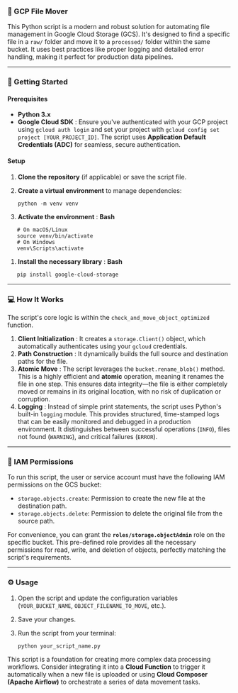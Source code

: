 ### 📂 GCP File Mover

This Python script is a modern and robust solution for automating file management in Google Cloud Storage (GCS). It's designed to find a specific file in a `raw/` folder and move it to a `processed/` folder within the same bucket. It uses best practices like proper logging and detailed error handling, making it perfect for production data pipelines.

---

### 🚀 Getting Started

#### **Prerequisites**

- **Python 3.x**
- **Google Cloud SDK** : Ensure you've authenticated with your GCP project using `gcloud auth login` and set your project with `gcloud config set project [YOUR_PROJECT_ID]`. The script uses **Application Default Credentials (ADC)** for seamless, secure authentication.

#### **Setup**

1. **Clone the repository** (if applicable) or save the script file.
2. **Create a virtual environment** to manage dependencies:

   ```
   python -m venv venv
   ```

3. **Activate the environment** :
   **Bash**

```
   # On macOS/Linux
   source venv/bin/activate
   # On Windows
   venv\Scripts\activate
```

1. **Install the necessary library** :
   **Bash**

```
   pip install google-cloud-storage
```

---

### 💻 How It Works

The script's core logic is within the `check_and_move_object_optimized` function.

1. **Client Initialization** : It creates a `storage.Client()` object, which automatically authenticates using your `gcloud` credentials.
2. **Path Construction** : It dynamically builds the full source and destination paths for the file.
3. **Atomic Move** : The script leverages the `bucket.rename_blob()` method. This is a highly efficient and **atomic** operation, meaning it renames the file in one step. This ensures data integrity—the file is either completely moved or remains in its original location, with no risk of duplication or corruption.
4. **Logging** : Instead of simple print statements, the script uses Python's built-in `logging` module. This provides structured, time-stamped logs that can be easily monitored and debugged in a production environment. It distinguishes between successful operations (`INFO`), files not found (`WARNING`), and critical failures (`ERROR`).

---

### 🔑 IAM Permissions

To run this script, the user or service account must have the following IAM permissions on the GCS bucket:

- `storage.objects.create`: Permission to create the new file at the destination path.
- `storage.objects.delete`: Permission to delete the original file from the source path.

For convenience, you can grant the **`roles/storage.objectAdmin`** role on the specific bucket. This pre-defined role provides all the necessary permissions for read, write, and deletion of objects, perfectly matching the script's requirements.

---

### ⚙️ Usage

1. Open the script and update the configuration variables (`YOUR_BUCKET_NAME`, `OBJECT_FILENAME_TO_MOVE`, etc.).
2. Save your changes.
3. Run the script from your terminal:

   ```
   python your_script_name.py
   ```

This script is a foundation for creating more complex data processing workflows. Consider integrating it into a **Cloud Function** to trigger it automatically when a new file is uploaded or using **Cloud Composer (Apache Airflow)** to orchestrate a series of data movement tasks.

